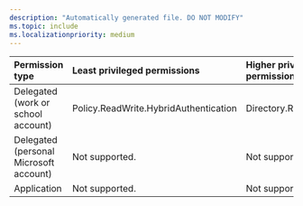 ```yaml
---
description: "Automatically generated file. DO NOT MODIFY"
ms.topic: include
ms.localizationpriority: medium
---
```


|Permission type|Least privileged permissions|Higher privileged permissions|
|:---|:---|:---|
|Delegated (work or school account)|Policy.ReadWrite.HybridAuthentication|Directory.ReadWrite.All|
|Delegated (personal Microsoft account)|Not supported.|Not supported.|
|Application|Not supported.|Not supported.|


